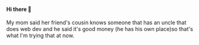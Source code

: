 #### Hi there 👋

My mom said her friend's cousin knows someone that has an uncle that does web dev and he said it's good money (he has his own place)so that's what I'm trying that at now.


